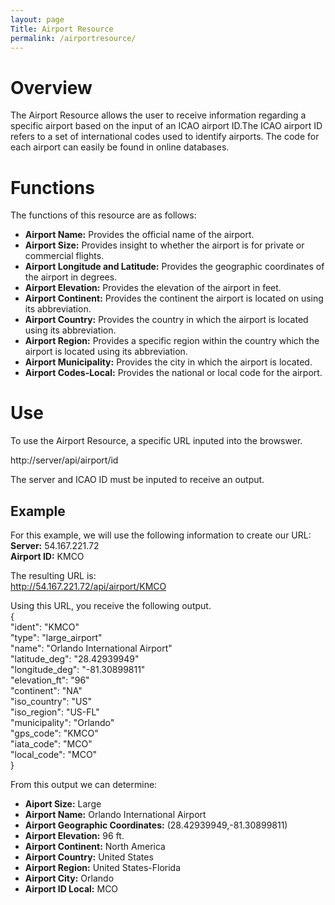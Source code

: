 ```yaml
---
layout: page
Title: Airport Resource
permalink: /airportresource/  
---  
```


# Overview  
The Airport Resource allows the user to receive information regarding a specific airport based on the input of an ICAO airport ID.The ICAO airport ID refers to a set of international codes used to identify airports. The code for each airport can easily be found in online databases.  
  
# Functions  
The functions of this resource are as follows:  
- **Airport Name:** Provides the official name of the airport.
- **Airport Size:** Provides insight to whether the airport is for private or commercial flights.
- **Airport Longitude and Latitude:** Provides the geographic coordinates of the airport in degrees. 
- **Airport Elevation:** Provides the elevation of the airport in feet.
- **Airport Continent:** Provides the continent the airport is located on using its abbreviation.
- **Airport Country:** Provides the country in which the airport is located using its abbreviation.
- **Airport Region:** Provides a specific region within the country which the airport is located using its abbreviation.
- **Airport Municipality:** Provides the city in which the airport is located.  
- **Airport Codes-Local:** Provides the national or local code for the airport. 
# Use  
To use the Airport Resource, a specific URL inputed into the browswer.  
  
http://server/api/airport/id  

The server and ICAO ID must be inputed to receive an output. 

## Example

For this example, we will use the following information to create our URL:
**Server:** 54.167.221.72   
**Airport ID:** KMCO
  
The resulting URL is:  
http://54.167.221.72/api/airport/KMCO

Using this URL, you receive the following output.  
{  
"ident": "KMCO"  
"type": "large_airport"  
"name": "Orlando International Airport"  
"latitude_deg": "28.42939949"  
"longitude_deg": "-81.30899811"  
"elevation_ft": "96"  
"continent": "NA"  
"iso_country": "US"  
"iso_region": "US-FL"  
"municipality": "Orlando"  
"gps_code": "KMCO"  
"iata_code": "MCO"  
"local_code": "MCO"  
} 

From this output we can determine:
- **Aiport Size:** Large  
- **Airport Name:** Orlando International Airport  
- **Airport Geographic Coordinates:** (28.42939949,-81.30899811)  
- **Airport Elevation:** 96 ft.  
- **Airport Continent:** North America 
- **Airport Country:** United States  
- **Airport Region:** United States-Florida  
- **Airport City:** Orlando  
- **Airport ID Local:** MCO  

